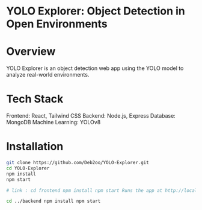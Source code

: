 # YOLO Explorer: Object Detection in Open Environments

# Overview
YOLO Explorer is an object detection web app using the YOLO model to analyze real-world environments.

# Tech Stack
Frontend: React, Tailwind CSS
Backend: Node.js, Express
Database: MongoDB
Machine Learning: YOLOv8

# Installation
```sh
git clone https://github.com/Deb2oo/YOLO-Explorer.git
cd YOLO-Explorer
npm install
npm start

# link : cd frontend npm install npm start Runs the app at http://localhost:3000/

cd ../backend npm install npm start
